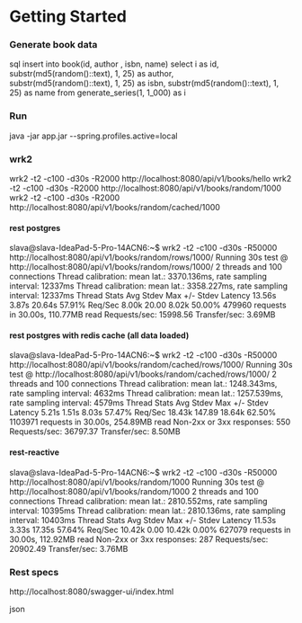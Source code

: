 # Getting Started

### Generate book data 

 sql
insert into 
    book(id, author , isbn, name)
select
    i as id,
    substr(md5(random()::text), 1, 25) as author,   
    substr(md5(random()::text), 1, 25) as isbn,
    substr(md5(random()::text), 1, 25) as name
from 
    generate_series(1, 1_000) as i

### Run
java -jar app.jar --spring.profiles.active=local

### wrk2
wrk2 -t2 -c100 -d30s -R2000 http://localhost:8080/api/v1/books/hello
wrk2 -t2 -c100 -d30s -R2000 http://localhost:8080/api/v1/books/random/1000
wrk2 -t2 -c100 -d30s -R2000 http://localhost:8080/api/v1/books/random/cached/1000

#### rest postgres
slava@slava-IdeaPad-5-Pro-14ACN6:~$ wrk2 -t2 -c100 -d30s -R50000 http://localhost:8080/api/v1/books/random/rows/1000/
Running 30s test @ http://localhost:8080/api/v1/books/random/rows/1000/
  2 threads and 100 connections
  Thread calibration: mean lat.: 3370.136ms, rate sampling interval: 12337ms
  Thread calibration: mean lat.: 3358.227ms, rate sampling interval: 12337ms
  Thread Stats   Avg      Stdev     Max   +/- Stdev
    Latency    13.56s     3.87s   20.64s    57.91%
    Req/Sec     8.00k    20.00     8.02k    50.00%
  479960 requests in 30.00s, 110.77MB read
Requests/sec:  15998.56
Transfer/sec:      3.69MB

#### rest postgres with redis cache (all data loaded)
slava@slava-IdeaPad-5-Pro-14ACN6:~$ wrk2 -t2 -c100 -d30s -R50000 http://localhost:8080/api/v1/books/random/cached/rows/1000/
Running 30s test @ http://localhost:8080/api/v1/books/random/cached/rows/1000/
  2 threads and 100 connections
  Thread calibration: mean lat.: 1248.343ms, rate sampling interval: 4632ms
  Thread calibration: mean lat.: 1257.539ms, rate sampling interval: 4579ms
  Thread Stats   Avg      Stdev     Max   +/- Stdev
    Latency     5.21s     1.51s    8.03s    57.47%
    Req/Sec    18.43k   147.89    18.64k    62.50%
  1103971 requests in 30.00s, 254.89MB read
  Non-2xx or 3xx responses: 550
Requests/sec:  36797.37
Transfer/sec:      8.50MB

#### rest-reactive
slava@slava-IdeaPad-5-Pro-14ACN6:~$ wrk2 -t2 -c100 -d30s -R50000 http://localhost:8080/api/v1/books/random/1000
Running 30s test @ http://localhost:8080/api/v1/books/random/1000
  2 threads and 100 connections
  Thread calibration: mean lat.: 2810.552ms, rate sampling interval: 10395ms
  Thread calibration: mean lat.: 2810.136ms, rate sampling interval: 10403ms
  Thread Stats   Avg      Stdev     Max   +/- Stdev
    Latency    11.53s     3.33s   17.35s    57.64%
    Req/Sec    10.42k     0.00    10.42k     0.00%
  627079 requests in 30.00s, 112.92MB read
  Non-2xx or 3xx responses: 287
Requests/sec:  20902.49
Transfer/sec:      3.76MB

### Rest specs
http://localhost:8080/swagger-ui/index.html

 json
